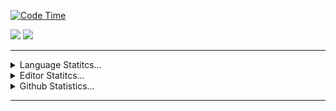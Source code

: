 [![Code Time](https://wakatime.com/badge/user/e1391aa1-c9c6-4e45-9ad7-082844f7c96a/project/cabb677d-7fbb-4d48-b6eb-52099f8e33f2.svg)](https://wakatime.com/badge/user/e1391aa1-c9c6-4e45-9ad7-082844f7c96a/project/cabb677d-7fbb-4d48-b6eb-52099f8e33f2)

<div> 
  <a href = "mailto:eng.limaluis@gmail.com"><img src="https://img.shields.io/badge/-Gmail-%23333?style=for-the-badge&logo=gmail&logoColor=white" target="_blank"></a>
  <a href="https://www.linkedin.com/in/luis-eduardo-c-m-de-lima-105750246/" target="_blank"><img src="https://img.shields.io/badge/-LinkedIn-%230077B5?style=for-the-badge&logo=linkedin&logoColor=white" target="_blank"></a> 
  
<hr>

<details>
  <summary>Language Statitcs...</summary>
  <p>
    <img src="https://wakatime.com/share/@e1391aa1-c9c6-4e45-9ad7-082844f7c96a/7aaf2983-2100-4c74-b606-c87c7351da32.svg" height="400">
  </p>
</details>

<details>
  <summary>Editor Statitcs...</summary>
  <p>
    <img src="https://wakatime.com/share/@e1391aa1-c9c6-4e45-9ad7-082844f7c96a/f2bfddc1-10fb-476a-9bc0-64286d6cdfca.svg" height="400">
  </p>
</details>

</div>
<details>
  <summary>Github Statistics...</summary>
  <p align = "center">
    
![Anurag's GitHub stats](https://github-readme-stats.vercel.app/api?username=luidooo&show_icons=true&theme=transparent)

 </p>
</details>

<hr>
  
